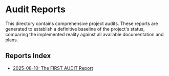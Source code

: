 # Audit Reports

This directory contains comprehensive project audits. These reports are generated to establish a definitive baseline of the project's status, comparing the implemented reality against all available documentation and plans.

## Reports Index

*   [2025-08-10: The FIRST AUDIT Report](./AUDIT-phase-1.md)
